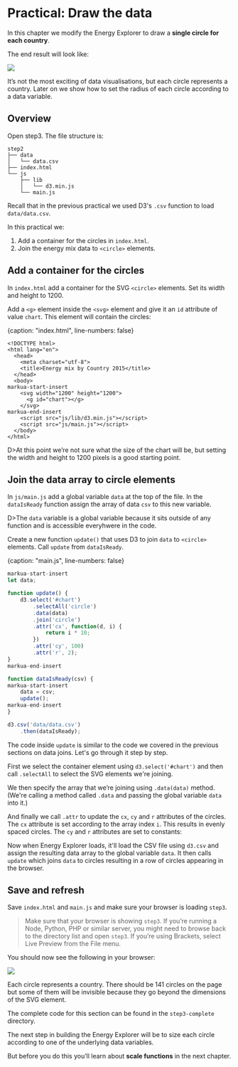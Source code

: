 # Practical: Draw the data

In this chapter we modify the Energy Explorer to draw a **single circle for each country**.

The end result will look like:

![](https://learn.createwithdata.com/wp-content/uploads/2020/07/image-2.png)

It’s not the most exciting of data visualisations, but each circle represents a country. Later on we show how to set the radius of each circle according to a data variable.

## Overview

Open step3. The file structure is:

```text
step2
├── data
│   └── data.csv
├── index.html
└── js
    ├── lib
    │   └── d3.min.js
    └── main.js
```

Recall that in the previous practical we used D3's `.csv` function to load `data/data.csv`.

In this practical we:

1. Add a container for the circles in  `index.html`.
2. Join the energy mix data to `<circle>` elements.

## Add a container for the circles

In `index.html` add a container for the SVG `<circle>` elements. Set its width and height to 1200.

Add a `<g>` element inside the `<svg>` element and give it an `id` attribute of value `chart`. This element will contain the circles:

{caption: "index.html", line-numbers: false}
```
<!DOCTYPE html>
<html lang="en">
  <head>
    <meta charset="utf-8">
    <title>Energy mix by Country 2015</title>
  </head>
  <body>
markua-start-insert
    <svg width="1200" height="1200">
      <g id="chart"></g>
    </svg>
markua-end-insert
    <script src="js/lib/d3.min.js"></script>
    <script src="js/main.js"></script>
  </body>
</html>
```

D>At this point we’re not sure what the size of the chart will be, but setting the width and height to 1200 pixels is a good starting point.

## Join the data array to circle elements

In `js/main.js` add a global variable `data` at the top of the file. In the `dataIsReady` function assign the array of data `csv` to this new variable.

D>The `data` variable is a global variable because it sits outside of any function and is accessible everyhwere in the code.

Create a new function `update()` that uses D3 to join `data` to `<circle>` elements. Call `update` from `dataIsReady`.

{caption: "main.js", line-numbers: false}
```js
markua-start-insert
let data;

function update() {
    d3.select('#chart')
        .selectAll('circle')
        .data(data)
        .join('circle')
        .attr('cx', function(d, i) {
            return i * 10;
        })
        .attr('cy', 100)
        .attr('r', 2);
}
markua-end-insert

function dataIsReady(csv) {
markua-start-insert
    data = csv;
    update();
markua-end-insert
}

d3.csv('data/data.csv')
    .then(dataIsReady);
```

The code inside `update` is similar to the code we covered in the previous sections on data joins. Let's go through it step by step.

First we select the container element using `d3.select('#chart')` and then call `.selectAll` to select the SVG elements we're joining.

We then specify the array that we’re joining using `.data(data)` method. (We're calling a method called `.data` and passing the global variable `data` into it.)

And finally we call  `.attr` to update the `cx`, `cy` and `r` attributes of the circles. The `cx` attribute is set according to the array index `i`. This results in evenly spaced circles. The `cy` and `r` attributes are set to constants:

Now when Energy Explorer loads, it'll load the CSV file using `d3.csv` and assign the resulting data array to the global variable `data`. It then calls `update` which joins `data` to circles resulting in a row of circles appearing in the browser.

## Save and refresh

Save `index.html` and `main.js` and make sure your browser is loading `step3`.

> Make sure that your browser is showing `step3`. If you’re running a Node, Python, PHP or similar server, you might need to browse back to the directory list and open `step3`. If you’re using Brackets, select Live Preview from the File menu.

You should now see the following in your browser:

![](https://learn.createwithdata.com/wp-content/uploads/2020/07/image-2.png)

Each circle represents a country. There should be 141 circles on the page but some of them will be invisible because they go beyond the dimensions of the SVG element.

The complete code for this section can be found in the `step3-complete` directory.

The next step in building the Energy Explorer will be to size each circle according to one of the underlying data variables.

But before you do this you’ll learn about **scale functions** in the next chapter.